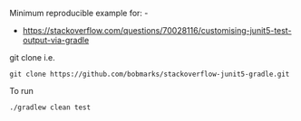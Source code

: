 Minimum reproducible example for: -

* https://stackoverflow.com/questions/70028116/customising-junit5-test-output-via-gradle

git clone i.e. 

    git clone https://github.com/bobmarks/stackoverflow-junit5-gradle.git

To run 

    ./gradlew clean test